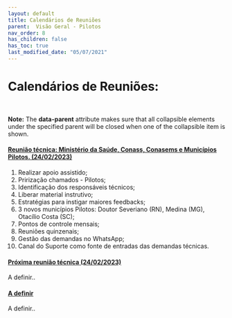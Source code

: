 ```yaml
---
layout: default
title: Calendários de Reuniões
parent:  Visão Geral - Pilotos
nav_order: 8
has_children: false
has_toc: true
last_modified_date: "05/07/2021"
---
```


<link rel="stylesheet" type="text/css" href="../estilos.css">
<link rel="stylesheet" href="https://maxcdn.bootstrapcdn.com/bootstrap/3.4.1/css/bootstrap.min.css">
<script src="https://ajax.googleapis.com/ajax/libs/jquery/3.6.3/jquery.min.js"></script>
<script src="https://maxcdn.bootstrapcdn.com/bootstrap/3.4.1/js/bootstrap.min.js"></script>

<h1> Calendários de Reuniões: </h1>

<div class="container">
  <br>
  <p><strong>Note:</strong> The <strong>data-parent</strong> attribute makes sure that all collapsible elements under the specified parent will be closed when one of the collapsible item is shown.</p>
  <div class="panel-group" id="accordion">
    <div class="panel panel-default">
      <div class="panel-heading">
        <h4 class="panel-title">
          <a data-toggle="collapse" data-parent="#accordion" href="#collapse1">Reunião técnica: Ministério da Saúde, Conass, Conasems e Municípios Pilotos.<b> (24/02/2023)</b></a>
        </h4>
      </div>
      <div id="collapse1" class="panel-collapse collapse in">
        <div class="panel-body">
            <ol>
                <li>Realizar apoio assistido;</li>
                <li>Prirização chamados - Pilotos;</li>
                <li>Identificação dos responsáveis técnicos;</li>
                <li>Liberar material instrutivo;</li>
                <li>Estratégias para instigar maiores feedbacks;</li>
                <li>3 novos municípios Pilotos: Doutor Severiano (RN), Medina (MG), Otacílio Costa (SC); </li>
                <li>Pontos de controle mensais;</li>
                <li>Reuniões quinzenais;</li>
                <li>Gestão das demandas no WhatsApp;</li>
                <li>Canal do Suporte como fonte de entradas das demandas técnicas.</li>
            </ol>
        </div>
      </div>
    </div>
    <div class="panel panel-default">
      <div class="panel-heading">
        <h4 class="panel-title">
          <a data-toggle="collapse" data-parent="#accordion" href="#collapse2">Próxima reunião técnica<b> (24/02/2023)</b></a>
        </h4>
      </div>
      <div id="collapse2" class="panel-collapse collapse">
        <div class="panel-body">A definir..</div>
      </div>
    </div>
    <div class="panel panel-default">
      <div class="panel-heading">
        <h4 class="panel-title">
          <a data-toggle="collapse" data-parent="#accordion" href="#collapse3">A definir</a>
        </h4>
      </div>
      <div id="collapse3" class="panel-collapse collapse">
        <div class="panel-body">A definir..</div>
      </div>
    </div>
  </div> 
</div>
    

